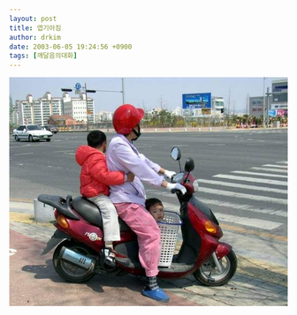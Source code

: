```yaml
---
layout: post
title: 엽기아짐
author: drkim
date: 2003-06-05 19:24:56 +0900
tags: [깨달음의대화]
---
```

![](.//files/attach/images/198/188/001/1054808696.JPG)